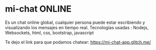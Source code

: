 # mi-chat ONLINE
Es un chat online global, cualquier persona puede estar escribiendo y visualizando los mensajes en tiempo real.
Tecnologías usadas : Nodejs, Websockets, html, css, bootstrap, javascript

Te dejo el link para que podamos chatear: 
https://mi-chat-app.glitch.me/
